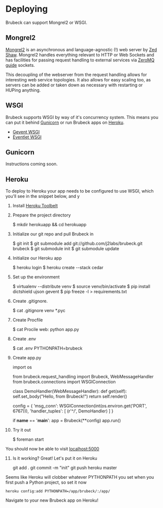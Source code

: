 # Deploying

Brubeck can support Mongrel2 or WSGI. 


## Mongrel2

[Mongrel2](http://mongrel2.org) is an asynchronous and language-agnostic (!) web server by [Zed Shaw](http://zedshaw.com/). Mongrel2 handles everything relevant to HTTP or Web Sockets and has facilities for passing request handling to external services via [ZeroMQ guide](http://zguide.zeromq.org/) sockets. 

This decoupling of the webserver from the request handling allows for interesting web service topologies. It also allows for easy scaling too, as servers can be added or taken down as necessary with restarting or HUPing anything.


## WSGI

Brubeck supports WSGI by way of it's concurrency system. This means you can put it behind [Gunicorn](http://gunicorn.org/) or run Brubeck apps on [Heroku](http://www.heroku.com/).

* [Gevent WSGI](http://www.gevent.org/gevent.wsgi.html)
* [Eventlet WSGI](http://eventlet.net/doc/modules/wsgi.html)


## Gunicorn

Instructions coming soon.


## Heroku

To deploy to Heroku your app needs to be configured to use WSGI, which you'll see in the snippet below, and y

1. Install [Heroku Toolbelt](https://toolbelt.herokuapp.com/)

2. Prepare the project directory

	$ mkdir herokuapp && cd herokuapp

3. Initialize our git repo and pull Brubeck in

	$ git init
	$ git submodule add git://github.com/j2labs/brubeck.git brubeck
	$ git submodule init
	$ git submodule update

4. Initialize our Heroku app

	$ heroku login
	$ heroku create --stack cedar

5. Set up the environment

	$ virtualenv --distribute venv
	$ source venv/bin/activate
	$ pip install dictshield ujson gevent
	$ pip freeze -l > requirements.txt

6. Create .gitignore.

    $ cat .gitignore
    venv
	*.pyc
			
7. Create Procfile

    $ cat Procile
	web: python app.py

8. Create .env

    $ cat .env
	PYTHONPATH=brubeck

9. Create app.py

	import os

	from brubeck.request_handling import Brubeck, WebMessageHandler
	from brubeck.connections import WSGIConnection

	class DemoHandler(WebMessageHandler):
		def get(self):
			self.set_body("Hello, from Brubeck!")
			return self.render()

	config = {
		'msg_conn': WSGIConnection(int(os.environ.get('PORT', 6767))),
		'handler_tuples': [
			(r'^/', DemoHandler)
		]
	}

	if __name__ == '__main__':
		app = Brubeck(**config)
		app.run()

10. Try it out

    $ foreman start
    
You should now be able to visit [localhost:5000](http://localhost:5000)

11. Is it working? Great! Let's put it on Heroku

	git add .
	git commit -m "init"
	git push heroku master

Seems like Heroku will clobber whatever PYTHONPATH you set when you first push a Python project, so set it now

	heroku config:add PYTHONPATH=/app/brubeck/:/app/

Navigate to your new Brubeck app on Heroku!
